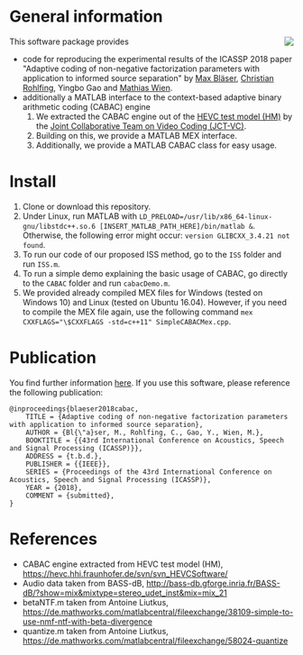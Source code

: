 # General information
<img align="right" src="https://raw.githubusercontent.com/christianrohlfing/ISScabac/master/CABAC/images/cabacHist.png">

This software package provides
* code for reproducing the experimental results of the ICASSP 2018 paper "Adaptive coding of non-negative factorization parameters with application to informed source separation" by [Max Bläser](http://www.ient.rwth-aachen.de/cms/m_blaeser/), [Christian Rohlfing](http://www.ient.rwth-aachen.de/cms/c_rohlfing/), Yingbo Gao and [Mathias Wien](http://www.ient.rwth-aachen.de/cms/wien/).
* additionally a MATLAB interface to the context-based adaptive binary arithmetic coding (CABAC) engine
  1. We extracted the CABAC engine out of the [HEVC test model (HM)](https://hevc.hhi.fraunhofer.de/svn/svn_HEVCSoftware/) by the [Joint Collaborative Team on Video Coding (JCT-VC)](https://www.itu.int/en/ITU-T/studygroups/2013-2016/16/Pages/video/jctvc.aspx).
  2. Building on this, we provide a MATLAB MEX interface.
  3. Additionally, we provide a MATLAB CABAC class for easy usage.

# Install
1. Clone or download this repository.
2. Under Linux, run MATLAB with `LD_PRELOAD=/usr/lib/x86_64-linux-gnu/libstdc++.so.6 [INSERT_MATLAB_PATH_HERE]/bin/matlab &`. Otherwise, the following error might occur: `version GLIBCXX_3.4.21 not found`.
3. To run our code of our proposed ISS method, go to the `ISS` folder and run `ISS.m`.
4. To run a simple demo explaining the basic usage of CABAC, go directly to the `CABAC` folder and run `cabacDemo.m`.
5. We provided already compiled MEX files for Windows (tested on Windows 10) and Linux (tested on Ubuntu 16.04). However, if you need to compile the MEX file again, use the following command `mex CXXFLAGS="\$CXXFLAGS -std=c++11" SimpleCABACMex.cpp`.

# Publication
You find further information [here](http://www.ient.rwth-aachen.de/cms/icassp2018/). If you use this software, please reference the following publication:

    @inproceedings{blaeser2018cabac,
        TITLE = {Adaptive coding of non-negative factorization parameters with application to informed source separation},
        AUTHOR = {Bl{\"a}ser, M., Rohlfing, C., Gao, Y., Wien, M.},
        BOOKTITLE = {{43rd International Conference on Acoustics, Speech and Signal Processing (ICASSP)}},
        ADDRESS = {t.b.d.},
        PUBLISHER = {{IEEE}},
        SERIES = {Proceedings of the 43rd International Conference on Acoustics, Speech and Signal Processing (ICASSP)},
        YEAR = {2018},
        COMMENT = {submitted},
    }

# References
- CABAC engine extracted from HEVC test model (HM), https://hevc.hhi.fraunhofer.de/svn/svn_HEVCSoftware/
- Audio data taken from BASS-dB, http://bass-db.gforge.inria.fr/BASS-dB/?show=mix&mixtype=stereo_udet_inst&mix=mix_21
- betaNTF.m taken from Antoine Liutkus, https://de.mathworks.com/matlabcentral/fileexchange/38109-simple-to-use-nmf-ntf-with-beta-divergence
- quantize.m taken from Antoine Liutkus, https://de.mathworks.com/matlabcentral/fileexchange/58024-quantize
